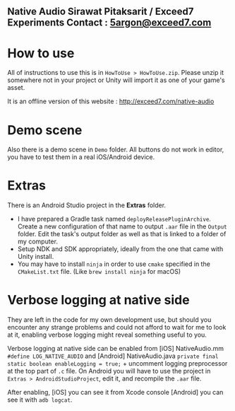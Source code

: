 Native Audio
Sirawat Pitaksarit / Exceed7 Experiments
Contact : 5argon@exceed7.com
----

# How to use

All of instructions to use this is in `HowToUse > HowToUse.zip`. Please unzip it somewhere not in your project or Unity will import it as one of your game's asset.

It is an offline version of this website : http://exceed7.com/native-audio

# Demo scene

Also there is a demo scene in `Demo` folder. All buttons do not work in editor, you have to test them in a real iOS/Android device.

# Extras

There is an Android Studio project in the **Extras** folder.

- I have prepared a Gradle task named `deployReleasePluginArchive`. Create a new configuration of that name to output `.aar` file in the `Output` folder. Edit the task's output folder as well as that is linked to a folder of my computer.
- Setup NDK and SDK appropriately, ideally from the one that came with Unity install.
- You may have to install `ninja` in order to use `cmake` specified in the `CMakeList.txt` file. (Like `brew install ninja` for macOS)

# Verbose logging at native side

They are left in the code for my own development use, but should you encounter any strange problems and could not afford to wait for me to look at it, enabling verbose logging might reveal something useful to you.

Verbose logging at native side can be enabled from [iOS] NativeAudio.mm `#define LOG_NATIVE_AUDIO` and [Android] NativeAudio.java `private final static boolean enableLogging = true;` + uncomment logging preprocessor at the top part of `.c` file. On Android you will have to use the project in `Extras > AndroidStudioProject`, edit it, and recompile the `.aar` file.

After enabling, [iOS] you can see it from Xcode console [Android] you can see it with `adb logcat`.